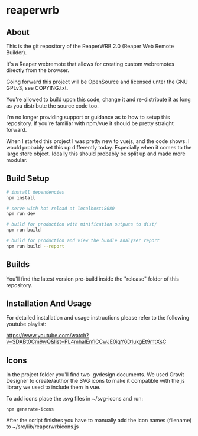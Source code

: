 # reaperwrb

## About
This is the git repository of the ReaperWRB 2.0 (Reaper Web Remote Builder).

It's a Reaper webremote that allows for creating custom webremotes directly from the browser.

Going forward this project will be OpenSource and licensed unter the GNU GPLv3, see COPYING.txt.

You're allowed to build upon this code, change it and re-distribute it as long as you distribute the source code too.

I'm no longer providing support or guidance as to how to setup this repository. If you're familiar with npm/vue it
should be pretty straight forward.

When I started this project I was pretty new to vuejs, and the code shows. I would probably set this up differently today. 
Especially when it comes to the large store object. Ideally this should probably be split up and made more modular.

## Build Setup

``` bash
# install dependencies
npm install

# serve with hot reload at localhost:8080
npm run dev

# build for production with minification outputs to dist/
npm run build

# build for production and view the bundle analyzer report
npm run build --report
```

## Builds
You'll find the latest version pre-build inside the "release" folder of this repository.

## Installation And Usage
For detailed installation and usage instructions please refer to the following youtube playlist:

https://www.youtube.com/watch?v=SDABt0Cm9wQ&list=PL4mhaIEnflCCwJE0iqY6D1ukgEt9mtXsC

## Icons

In the project folder you'll find two .gvdesign documents. We used Gravit Designer to create/author the SVG icons
to make it compatible with the js library we used to include them in vue.

To add icons place the .svg files in ~/svg-icons and run:

```
npm generate-icons
```

After the script finishes you have to manually add the icon names (filename) to ~/src/lib/reaperwrbicons.js
